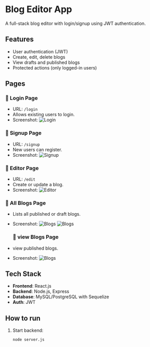 # Blog Editor App

A full-stack blog editor with login/signup using JWT authentication.

## Features
- User authentication (JWT)
- Create, edit, delete blogs
- View drafts and published blogs
- Protected actions (only logged-in users)

## Pages

### 🔐 Login Page
- URL: `/login`
- Allows existing users to login.
- Screenshot:
  ![Login](../screenshots/login.png)

### 🧾 Signup Page
- URL: `/signup`
- New users can register.
- Screenshot:
  ![Signup](../screenshots/signup.png)

### 📝 Editor Page
- URL: `/edit`
- Create or update a blog.
- Screenshot:
  ![Editor](../screenshots/create-blog.png)

### 📃 All Blogs Page
- Lists all published or draft blogs.
- Screenshot:
  ![Blogs](../screenshots/blog-list.png)
  ![Blogs](../screenshots/blog-list-draft.png)

  ### 📃 view Blogs Page
- view published blogs.
- Screenshot:
  ![Blogs](../screenshots/blog-view.png)
  


## Tech Stack
- **Frontend**: React.js
- **Backend**: Node.js, Express
- **Database**: MySQL/PostgreSQL with Sequelize
- **Auth**: JWT

## How to run
1. Start backend:
   ```bash
   node server.js

